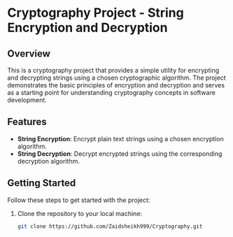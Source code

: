 # Cryptography Project - String Encryption and Decryption


## Overview

This is a cryptography project that provides a simple utility for encrypting and decrypting strings using a chosen cryptographic algorithm. The project demonstrates the basic principles of encryption and decryption and serves as a starting point for understanding cryptography concepts in software development.

## Features

- **String Encryption**: Encrypt plain text strings using a chosen encryption algorithm.
- **String Decryption**: Decrypt encrypted strings using the corresponding decryption algorithm.


## Getting Started

Follow these steps to get started with the project:

1. Clone the repository to your local machine:

   ```sh
   git clone https://github.com/Zaidsheikh999/Cryptography.git
